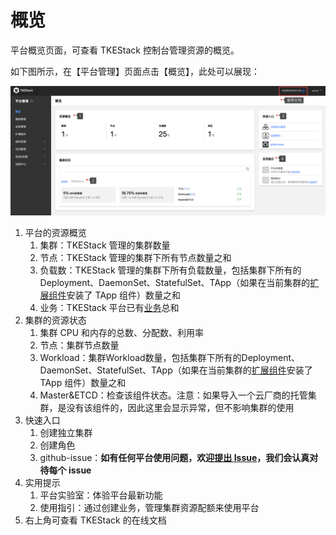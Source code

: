 # 概览

平台概览页面，可查看 TKEStack 控制台管理资源的概览。

如下图所示，在【平台管理】页面点击【概览】，此处可以展现：

![image-20200821171320826](../../../../images/overview.png)

1. 平台的资源概览
   1. 集群：TKEStack 管理的集群数量
   2. 节点：TKEStack 管理的集群下所有节点数量之和
   3. 负载数：TKEStack 管理的集群下所有负载数量，包括集群下所有的Deployment、DaemonSet、StatefulSet、TApp（如果在当前集群的[扩展组件](../platform/extender.md)安装了 TApp 组件）数量之和
   4. 业务：TKEStack 平台已有[业务](../platform/business.md)总和
2. 集群的资源状态
   1. 集群 CPU 和内存的总数、分配数、利用率
   2. 节点：集群节点数量
   3. Workload：集群Workload数量，包括集群下所有的Deployment、DaemonSet、StatefulSet、TApp（如果在当前集群的[扩展组件](../platform/extender.md)安装了 TApp 组件）数量之和
   4. Master&ETCD：检查该组件状态。注意：如果导入一个云厂商的托管集群，是没有该组件的，因此这里会显示异常，但不影响集群的使用
3. 快速入口
   1. 创建独立集群
   2. 创建角色
   3. github-issue：**如有任何平台使用问题，欢迎[提出 Issue](https://github.com/tkestack/tke/issues)，我们会认真对待每个 issue**
4. 实用提示
   1. 平台实验室：体验平台最新功能
   2. 使用指引：通过创建业务，管理集群资源配额来使用平台
5. 右上角可查看 TKEStack 的在线文档



